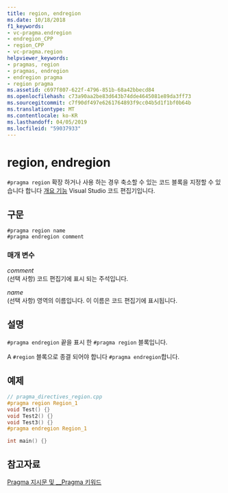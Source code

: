 ```yaml
---
title: region, endregion
ms.date: 10/18/2018
f1_keywords:
- vc-pragma.endregion
- endregion_CPP
- region_CPP
- vc-pragma.region
helpviewer_keywords:
- pragmas, region
- pragmas, endregion
- endregion pragma
- region pragma
ms.assetid: c697f807-622f-4796-851b-68a42bbecd84
ms.openlocfilehash: c73a90aa2be83d643b74dde4645081e89da3ff73
ms.sourcegitcommit: c7f90df497e6261764893f9cc04b5d1f1bf0b64b
ms.translationtype: MT
ms.contentlocale: ko-KR
ms.lasthandoff: 04/05/2019
ms.locfileid: "59037933"
---
```

# <a name="region-endregion"></a>region, endregion

`#pragma region` 확장 하거나 사용 하는 경우 축소할 수 있는 코드 블록을 지정할 수 있습니다 합니다 [개요 기능](/visualstudio/ide/outlining) Visual Studio 코드 편집기입니다.

## <a name="syntax"></a>구문

```
#pragma region name
#pragma endregion comment
```

### <a name="parameters"></a>매개 변수

*comment*<br/>
(선택 사항) 코드 편집기에 표시 되는 주석입니다.

*name*<br/>
(선택 사항) 영역의 이름입니다.  이 이름은 코드 편집기에 표시됩니다.

## <a name="remarks"></a>설명

`#pragma endregion` 끝을 표시 한 `#pragma region` 블록입니다.

A `#region` 블록으로 종결 되어야 합니다 `#pragma endregion`합니다.

## <a name="example"></a>예제

```cpp
// pragma_directives_region.cpp
#pragma region Region_1
void Test() {}
void Test2() {}
void Test3() {}
#pragma endregion Region_1

int main() {}
```

## <a name="see-also"></a>참고자료

[Pragma 지시문 및 __Pragma 키워드](../preprocessor/pragma-directives-and-the-pragma-keyword.md)